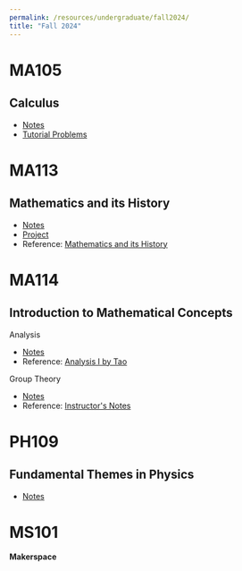 ```yaml
---
permalink: /resources/undergraduate/fall2024/
title: "Fall 2024"
---
```


MA105
===
**Calculus**
------
* [Notes](https://aarushbhattofficial.github.io/files/undergraduate/fall2024/MA105/MA105_Notes.pdf)
* [Tutorial Problems](https://aarushbhattofficial.github.io/files/undergraduate/fall2024/MA105/MA105_Tutorial.pdf)


MA113
===
**Mathematics and its History**
------
- [Notes](https://aarushbhattofficial.github.io/files/undergraduate/fall2024/MA113/MA113_Notes.pdf)
- [Project](https://aarushbhattofficial.github.io/files/undergraduate/fall2024/MA113/MA113_Presentation.pdf)
- Reference: [Mathematics and its History](https://aarushbhattofficial.github.io/files/undergraduate/fall2024/MA113/Stilwell.pdf)

MA114
===
**Introduction to Mathematical Concepts**
------
Analysis
- [Notes](https://aarushbhattofficial.github.io/files/undergraduate/fall2024/MA114/MA114_Analysis_Notes.pdf)
- Reference: [Analysis I by Tao](https://aarushbhattofficial.github.io/files/undergraduate/fall2024/MA114/Tao_Analysis_I.pdf)

Group Theory
- [Notes](https://aarushbhattofficial.github.io/files/undergraduate/fall2024/MA114/MA114_Group_Theory_Notes.pdf)
- Reference: [Instructor's Notes](https://aarushbhattofficial.github.io/files/undergraduate/fall2024/MA114/MA114_Group_Theory_Reference.pdf)

PH109
===
**Fundamental Themes in Physics**
------
- [Notes](https://aarushbhattofficial.github.io/files/undergraduate/fall2024/PH109/PH109_Notes.pdf)

MS101
===
**Makerspace**
